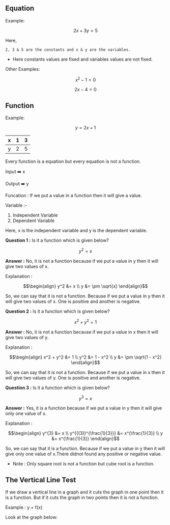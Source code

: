 
## Equation

Example:
```math
2x + 3y = 5
```

Here, 
    
    2, 3 & 5 are the constants and x & y are the variables.

- Here constants values are fixed and variables values are not fixed.

Other Examples:
```math
x^2 - 1 = 0
```
```math
2x -4 = 0
```
## Function

Example:
```math
y = 2x + 1
```
| x   | 1   | 3   |
| --- | --- | --- |
| y   | 2   | 5   |

Every function is a equation but every equation is not a function.

Input ➡️ x

Output ➡️ y

Funcation : If we put a value in a function then it will give a value.

Variable :-
1. Independent Variable
2. Dependent Variable

Here, x is the independent variable and y is the dependent variable.

**Question 1 :** Is it a function which is given below?
```math 
y^2 = x
```
**Answer :** No, it is not a function because if we put a value in y then it will give two values of x.

Explanation : 
```math
\begin{align}
y^2 &= x \\
y &= \pm \sqrt{x}
\end{align}
```
So, we can say that it is not a function. Because if we put a value in y then it will give two values of x. One is positive and another is negative.

**Question 2 :** Is it a function which is given below?
```math
x^2 + y^2 = 1
```
**Answer :** No, it is not a function because if we put a value in x then it will give two values of y.

Explanation : 
```math
\begin{align}
x^2 + y^2 &= 1 \\
y^2 &= 1 - x^2 \\
y &= \pm \sqrt{1 - x^2}
\end{align}
```
So, we can say that it is not a function. Because if we put a value in x then it will give two values of y. One is positive and another is negative.

**Question 3 :** Is it a function which is given below?
```math
y^3 = x
```
**Answer :** Yes, it is a function because if we put a value in y then it will give only one value of x.

Explanation : 

```math
\begin{align}
y^{3} &= x \\
y^{{(3)}^{\frac{1}{3}}} &= x^{\frac{1}{3}} \\
y &= x^{\frac{1}{3}}
\end{align}
```

So, we can say that it is a function. Because if we put a value in y then it will give only one value of x.There didnot found any positive or negative value.

- Note : Only square root is not a function but cube root is a function.

## The Vertical Line Test

If we draw a vertical line in a graph and it cuts the graph in one point then it is a function. But if it cuts the graph in two points then it is not a function.

Example : y = f(x)

Look at the graph below:
